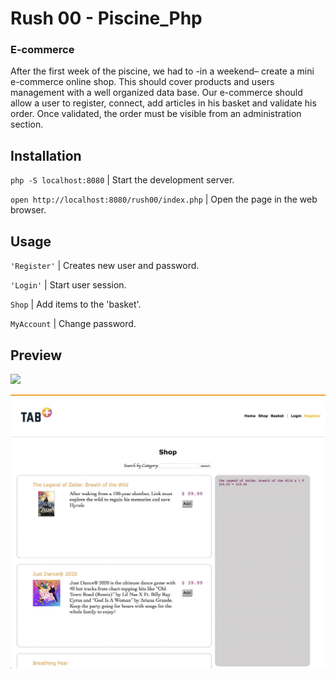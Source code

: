 # Rush 00 - Piscine_Php

### E-commerce

After the first week of the piscine, we had to -in a weekend– create a mini e-commerce online shop. This should cover products and users management with a well organized data base. Our e-commerce should allow a user to register, connect, add articles in his basket and validate his order. Once validated, the order must be visible from an administration section.

## Installation
`php -S localhost:8080` | Start the development server.

`open http://localhost:8080/rush00/index.php` | Open the page in the web browser.

## Usage
`'Register'` | Creates new user and password.

`'Login'` | Start user session.

`Shop` | Add items to the 'basket'.

`MyAccount` | Change password.

## Preview

<kbd><img src="../resources/images/commerce_1.png" width="1000"></kbd>

<kbd><img src="../resources/images/commerce_2.png" width="1000"></kbd>
